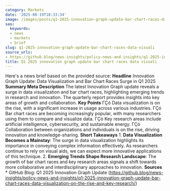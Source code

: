 ```yaml
---
category: Markets
date: '2025-08-19T18:33:34'
image: /images/posts/q1-2025-innovation-graph-update-bar-chart-races-data-visuali.png
seo:
  keywords:
  - news
  - markets
  - brief
slug: q1-2025-innovation-graph-update-bar-chart-races-data-visuali
source_urls:
- https://github.blog/news-insights/policy-news-and-insights/q1-2025-innovation-graph-update-bar-chart-races-data-visualization-on-the-rise-and-key-research/
title: Q1 2025 innovation graph update bar chart races data visuali
---
```


Here's a news brief based on the provided source:  **Headline** Innovation Graph Update: Data Visualization and Bar Chart Races Surge in Q1 2025  **Summary Meta Description** The latest Innovation Graph update reveals a surge in data visualization and bar chart races, highlighting emerging trends in research and innovation. The quarterly report provides insights into key areas of growth and collaboration.  **Key Points**  ΓÇó Data visualization is on the rise, with a significant increase in usage across various industries. ΓÇó Bar chart races are becoming increasingly popular, with many researchers using them to compare and visualize data. ΓÇó Key research areas include artificial intelligence, cybersecurity, and sustainable energy. ΓÇó Collaboration between organizations and individuals is on the rise, driving innovation and knowledge-sharing.  **Short Takeaways**  1. **Data Visualization Becomes a Mainstay**: The surge in data visualization highlights its importance in conveying complex information effectively. As researchers continue to rely on visual aids, we can expect more innovative applications of this technique. 2. **Emerging Trends Shape Research Landscape**: The growth of bar chart races and key research areas signals a shift towards more collaborative and interdisciplinary approaches to innovation.  **Sources** * GitHub Blog: Q1 2025 Innovation Graph Update (https://github.blog/news-insights/policy-news-and-insights/q1-2025-innovation-graph-update-bar-chart-races-data-visualization-on-the-rise-and-key-research/)